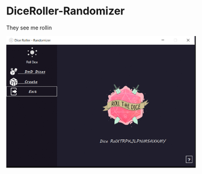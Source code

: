 # DiceRoller-Randomizer
They see me rollin

![Banner](https://github.com/tolgasozbir/DiceRoller-Randomizer/blob/master/roller.gif)
